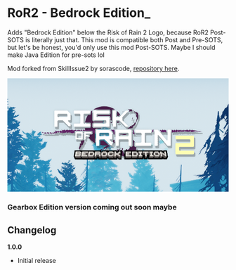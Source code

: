 # RoR2 - Bedrock Edition_
Adds "Bedrock Edition" below the Risk of Rain 2 Logo, because RoR2 Post-SOTS is literally just that. This mod is compatible both Post and Pre-SOTS, but let's be honest, you'd only use this mod Post-SOTS. Maybe I should make Java Edition for pre-sots lol

Mod forked from SkillIssue2 by sorascode, [repository here](https://github.com/sorascode/SkillIssue2).

![](bg.png "Risk of Rain 2, Bedrock Edition Logo")

### Gearbox Edition version coming out soon maybe

## Changelog

**1.0.0**

* Initial release
